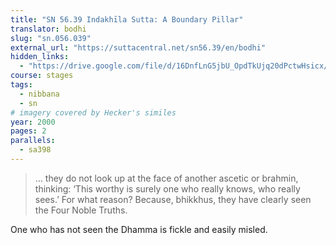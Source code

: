```yaml
---
title: "SN 56.39 Indakhīla Sutta: A Boundary Pillar"
translator: bodhi
slug: "sn.056.039"
external_url: "https://suttacentral.net/sn56.39/en/bodhi"
hidden_links:
  - "https://drive.google.com/file/d/16DnfLnG5jbU_OpdTkUjq20dPctwHsicx/view?usp=drivesdk"
course: stages
tags:
  - nibbana
  - sn
# imagery covered by Hecker's similes
year: 2000
pages: 2
parallels:
  - sa398
---
```


> … they do not look up at the face of another ascetic or brahmin, thinking: ‘This worthy is surely one who really knows, who really sees.’ For what reason? Because, bhikkhus, they have clearly seen the Four Noble Truths.

One who has not seen the Dhamma is fickle and easily misled.

